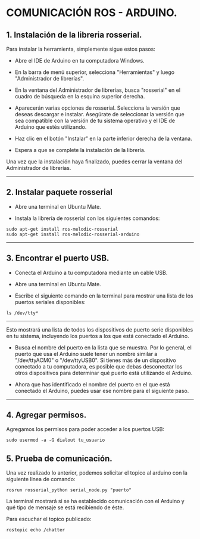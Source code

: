 # COMUNICACIÓN ROS - ARDUINO.
## 1. Instalación de la libreria rosserial. 
Para instalar la herramienta, simplemente sigue estos pasos: 
* Abre el IDE de Arduino en tu computadora Windows.

* En la barra de menú superior, selecciona "Herramientas" y luego "Administrador de librerías".

* En la ventana del Administrador de librerías, busca "rosserial" en el cuadro de búsqueda en la esquina superior derecha.

* Aparecerán varias opciones de rosserial. Selecciona la versión que deseas descargar e instalar. Asegúrate de seleccionar la versión que sea compatible con la versión de tu sistema operativo y el IDE de Arduino que estés utilizando.

* Haz clic en el botón "Instalar" en la parte inferior derecha de la ventana.

* Espera a que se complete la instalación de la librería.

Una vez que la instalación haya finalizado, puedes cerrar la ventana del Administrador de librerías.

---

## 2. Instalar paquete rosserial 
* Abre una terminal en Ubuntu Mate.

* Instala la librería de rosserial con los siguientes comandos:

```
sudo apt-get install ros-melodic-rosserial
sudo apt-get install ros-melodic-rosserial-arduino
```
---

## 3. Encontrar el puerto USB.
* Conecta el Arduino a tu computadora mediante un cable USB.

* Abre una terminal en Ubuntu Mate.

* Escribe el siguiente comando en la terminal para mostrar una lista de los puertos seriales disponibles:

```
ls /dev/tty*
```
---

Esto mostrará una lista de todos los dispositivos de puerto serie disponibles en tu sistema, incluyendo los puertos a los que está conectado el Arduino.

* Busca el nombre del puerto en la lista que se muestra. Por lo general, el puerto que usa el Arduino suele tener un nombre similar a "/dev/ttyACM0" o "/dev/ttyUSB0". Si tienes más de un dispositivo conectado a tu computadora, es posible que debas desconectar los otros dispositivos para determinar qué puerto está utilizando el Arduino.

* Ahora que has identificado el nombre del puerto en el que está conectado el Arduino, puedes usar ese nombre para el siguiente paso.

---
## 4. Agregar permisos.
Agregamos los permisos para poder acceder a los puertos USB:
```
sudo usermod -a -G dialout tu_usuario
```


## 5. Prueba de comunicación.
Una vez realizado lo anterior, podemos solicitar el topico al arduino con la siguiente linea de comando:
```
rosrun rosserial_python serial_node.py "puerto"
```
La terminal mostrará si se ha establecido comunicación con el Arduino y qué tipo de mensaje se está recibiendo de éste.

Para escuchar el topico publicado:
```
rostopic echo /chatter
```